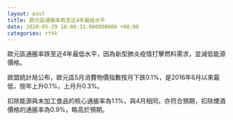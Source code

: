 ```yaml
---
layout: post
title: 歐元區通脹率跌至近4年最低水平
date: 2020-05-29 18:09:33.000000000 +08:00
categories: rthk
---
```


歐元區通脹率跌至近4年最低水平，因為新型肺炎疫情打擊燃料需求，並減低能源價格。

歐盟統計局公布，歐元區5月消費物價指數按月下跌0.1%，是2016年6月以來最低，按年上升0.1%，上月升0.3%。

扣除能源與未加工食品的核心通脹率為1.1%，與4月相同，亦符合預期，扣除煙酒價格的通脹率為0.9%，略高於預期。
